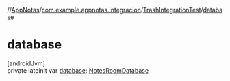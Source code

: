 //[AppNotas](../../../index.md)/[com.example.appnotas.integracion](../index.md)/[TrashIntegrationTest](index.md)/[database](database.md)

# database

[androidJvm]\
private lateinit var [database](database.md): [NotesRoomDatabase](../../com.example.appnotas.database/-notes-room-database/index.md)
